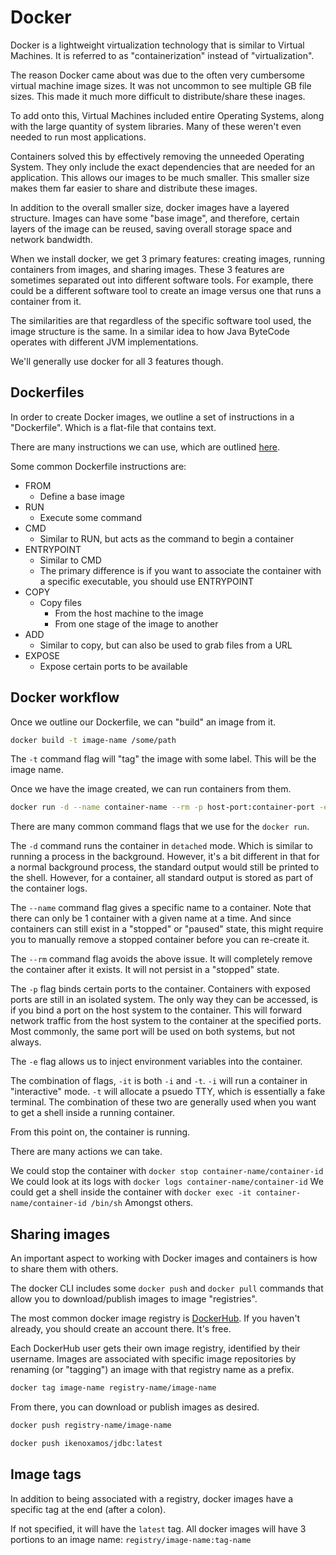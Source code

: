 # Docker

Docker is a lightweight virtualization technology that is similar to Virtual Machines. It is referred to as "containerization" instead of "virtualization".

The reason Docker came about was due to the often very cumbersome virtual machine image sizes. It was not uncommon to see multiple GB file sizes. This made it much more difficult to distribute/share these inages.

To add onto this, Virtual Machines included entire Operating Systems, along with the large quantity of system libraries. Many of these weren't even needed to run most applications.

Containers solved this by effectively removing the unneeded Operating System. They only include the exact dependencies that are needed for an application. This allows our images to be much smaller. This smaller size makes them far easier to share and distribute these images.

In addition to the overall smaller size, docker images have a layered structure. Images can have some "base image", and therefore, certain layers of the image can be reused, saving overall storage space and network bandwidth.

When we install docker, we get 3 primary features: creating images, running containers from images, and sharing images. These 3 features are sometimes separated out into different software tools. For example, there could be a different software tool to create an image versus one that runs a container from it.

The similarities are that regardless of the specific software tool used, the image structure is the same. In a similar idea to how Java ByteCode operates with different JVM implementations.

We'll generally use docker for all 3 features though.

## Dockerfiles

In order to create Docker images, we outline a set of instructions in a "Dockerfile". Which is a flat-file that contains text.

There are many instructions we can use, which are outlined [here](https://docs.docker.com/engine/reference/builder/).

Some common Dockerfile instructions are:
- FROM
    - Define a base image
- RUN
    - Execute some command
- CMD
    - Similar to RUN, but acts as the command to begin a container
- ENTRYPOINT
    - Similar to CMD
    - The primary difference is if you want to associate the container with a specific executable, you should use ENTRYPOINT
- COPY
    - Copy files
        - From the host machine to the image
        - From one stage of the image to another
- ADD
    - Similar to copy, but can also be used to grab files from a URL
- EXPOSE
    - Expose certain ports to be available

## Docker workflow

Once we outline our Dockerfile, we can "build" an image from it.

```sh
docker build -t image-name /some/path
```

The `-t` command flag will "tag" the image with some label. This will be the image name.

Once we have the image created, we can run containers from them.

```sh
docker run -d --name container-name --rm -p host-port:container-port -e ENV_VAR image-name
```

There are many common command flags that we use for the `docker run`.

The `-d` command runs the container in `detached` mode. Which is similar to running a process in the background. However, it's a bit different in that for a normal background process, the standard output would still be printed to the shell. However, for a container, all standard output is stored as part of the container logs.

The `--name` command flag gives a specific name to a container. Note that there can only be 1 container with a given name at a time. And since containers can still exist in a "stopped" or "paused" state, this might require you to manually remove a stopped container before you can re-create it.

The `--rm` command flag avoids the above issue. It will completely remove the container after it exists. It will not persist in a "stopped" state.

The `-p` flag binds certain ports to the container. Containers with exposed ports are still in an isolated system. The only way they can be accessed, is if you bind a port on the host system to the container. This will forward network traffic from the host system to the container at the specified ports. Most commonly, the same port will be used on both systems, but not always.

The `-e` flag allows us to inject environment variables into the container.

The combination of flags, `-it` is both `-i` and `-t`.
`-i` will run a container in "interactive" mode.
`-t` will allocate a psuedo TTY, which is essentially a fake terminal.
The combination of these two are generally used when you want to get a shell inside a running container.

From this point on, the container is running.

There are many actions we can take.

We could stop the container with `docker stop container-name/container-id`
We could look at its logs with `docker logs container-name/container-id`
We could get a shell inside the container with `docker exec -it container-name/container-id /bin/sh`
Amongst others.

## Sharing images

An important aspect to working with Docker images and containers is how to share them with others.

The docker CLI includes some `docker push` and `docker pull` commands that allow you to download/publish images to image "registries".

The most common docker image registry is [DockerHub](https://hub.docker.com/). If you haven't already, you should create an account there. It's free.

Each DockerHub user gets their own image registry, identified by their username.
Images are associated with specific image repositories by renaming (or "tagging") an image with that registry name as a prefix.

```sh
docker tag image-name registry-name/image-name
```

From there, you can download or publish images as desired.

```sh
docker push registry-name/image-name

docker push ikenoxamos/jdbc:latest
```

## Image tags

In addition to being associated with a registry, docker images have a specific tag at the end (after a colon).

If not specified, it will have the `latest` tag.
All docker images will have 3 portions to an image name: `registry/image-name:tag-name`